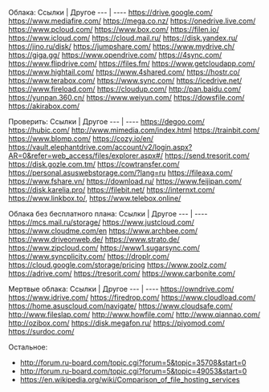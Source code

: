 Облака:
Ссылки | Другое
--- | ----
https://drive.google.com/
https://www.mediafire.com/
https://mega.co.nz/
https://onedrive.live.com/
https://www.pcloud.com/
https://www.box.com/
https://filen.io/
https://www.icloud.com/
https://cloud.mail.ru/
https://disk.yandex.ru/
https://jino.ru/disk/
https://jumpshare.com/
https://www.mydrive.ch/
https://giga.gg/
https://www.opendrive.com/
https://4sync.com/
https://www.flipdrive.com/
https://files.fm/
https://www.getcloudapp.com/
https://www.hightail.com/
https://www.4shared.com/
https://hostr.co/
https://www.terabox.com/
https://www.sync.com/
https://icedrive.net/
https://www.fireload.com/
https://cloudup.com/
http://pan.baidu.com/
https://yunpan.360.cn/
https://www.weiyun.com/
https://dowsfile.com/
https://akirabox.com/





Проверить:
Ссылки | Другое
--- | ----
https://degoo.com/
https://hubic.com/
http://www.mimedia.com/index.html
https://trainbit.com/
https://www.blomp.com/
https://cozy.io/en/
https://vault.elephantdrive.com/account/v2/login.aspx?AR=0&refer=web_access/files/explorer.aspx#/
https://send.tresorit.com/
https://disk.gozle.com.tm/
https://cowtransfer.com/
https://personal.asuswebstorage.com/?lang=ru
https://fileaxa.com/
https://www.fshare.vn/
https://download.ru/
https://www.feijipan.com/
https://disk.karelia.pro/
https://filebit.net/
https://internxt.com/
https://www.linkbox.to/, https://www.telebox.online/




Облака без бесплатного плана:
Ссылки | Другое
--- | ----
https://mcs.mail.ru/storage/
https://www.justcloud.com/
https://www.cloudme.com/en
https://www.archbee.com/
https://www.driveonweb.de/
https://www.strato.de/
https://www.zipcloud.com/
https://www1.sugarsync.com/ 
https://www.syncplicity.com/
https://droplr.com/
https://cloud.google.com/storage/pricing
https://www.zoolz.com/
https://adrive.com/
https://tresorit.com/
https://www.carbonite.com/





Мертвые облака:
Ссылки | Другое
--- | ----
https://owndrive.com/
https://www.idrive.com/
https://firedrop.com/
https://www.cloudload.com/
https://home.asuscloud.com/navigate/
https://www.cloudsafe.com/
http://www.fileslap.com/
http://www.howfile.com/
http://www.qiannao.com/
http://ozibox.com/
https://disk.megafon.ru/
https://piyomod.com/
https://surdoc.com/


Остальное:
- http://forum.ru-board.com/topic.cgi?forum=5&topic=35708&start=0
- http://forum.ru-board.com/topic.cgi?forum=5&topic=49053&start=0
- https://en.wikipedia.org/wiki/Comparison_of_file_hosting_services

